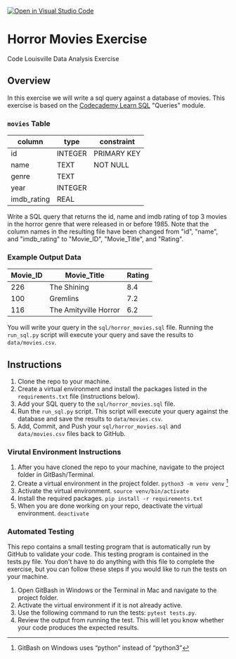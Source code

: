 [![Open in Visual Studio Code](https://classroom.github.com/assets/open-in-vscode-2e0aaae1b6195c2367325f4f02e2d04e9abb55f0b24a779b69b11b9e10269abc.svg)](https://classroom.github.com/online_ide?assignment_repo_id=16436197&assignment_repo_type=AssignmentRepo)
# Horror Movies Exercise

Code Louisville Data Analysis Exercise

## Overview

In this exercise we will write a sql query against a database of movies. This 
exercise is based on the 
[Codecademy Learn SQL](https://www.codecademy.com/enrolled/courses/learn-sql) 
"Queries" module.

### `movies` Table
| column | type | constraint |
| ------ | ---- | ---------- |
| id | INTEGER | PRIMARY KEY |
| name | TEXT | NOT NULL |
| genre | TEXT | |
| year | INTEGER | |
| imdb_rating | REAL | |

Write a SQL query that returns the id, name and imdb rating of top 3 movies in 
the horror genre that were released in or before 1985. Note that the column 
names in the resulting file have been changed from "id", "name", and 
"imdb_rating" to "Movie_ID", "Movie_Title", and "Rating".

### Example Output Data

| Movie_ID | Movie_Title | Rating |
| -------- | ------ | ---- |
| 226 | The Shining | 8.4 |
| 100 | Gremlins | 7.2 |
| 116 | The Amityville Horror | 6.2 |

You will write your query in the `sql/horror_movies.sql` file. Running the 
`run_sql.py` script will execute your query and save the results to 
`data/movies.csv`.

## Instructions

1. Clone the repo to your machine.
1. Create a virtual environment and install the packages listed in the 
`requirements.txt` file (instructions below).
1. Add your SQL query to the `sql/horror_movies.sql` file.
1. Run the `run_sql.py` script. This script will execute your query against the 
database and save the results to `data/movies.csv`.
1. Add, Commit, and Push your `sql/horror_movies.sql` and `data/movies.csv` 
files back to GitHub.

###  Virutal Environment Instructions

1. After you have cloned the repo to your machine, navigate to the project 
folder in GitBash/Terminal.
1. Create a virtual environment in the project folder. `python3 -m venv venv` [^1]
1. Activate the virtual environment. `source venv/bin/activate`
1. Install the required packages. `pip install -r requirements.txt`
1. When you are done working on your repo, deactivate the virtual environment. 
`deactivate`

[^1]: GitBash on Windows uses “python” instead of “python3”

### Automated Testing

This repo contains a small testing program that is automatically run by GitHub 
to validate your code. This testing program is contained in the tests.py file. 
You don't have to do anything with this file to complete the exercise, but you 
can follow these steps if you would like to run the tests on your machine.

1. Open GitBash in Windows or the Terminal in Mac and navigate to the project 
folder.
1. Activate the virtual environment if it is not already active.
1. Use the following command to run the tests: `pytest tests.py`. 
1. Review the output from running the test. This will let you know whether your 
code produces the expected results.
